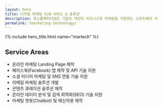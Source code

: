 ```yaml
---
layout: hero
title: 디지털 마케팅 S/W 서비스 & 솔루션
description: 유스풀패러다임은 기업과 개인의 비즈니스와 마케팅을 지원하는 소프트웨어 서비스와 솔루션을 만들고 컨설팅합니다.
permalink: /marketing-technology/
---
```


{% include hero_title.html name="martech" %}

<div class="page-header">
  <h2>Service Areas</h2>
</div>

* 온라인 마케팅 Landing Page 제작
* 페이스북(Facebook) 앱 제작 및 API 기술 지원
* 소셜 미디어 마케팅 및 SNS 연동 기술 지원
* 이메일 마케팅 솔루션 개발
* 콘텐츠 큐레이션 솔루션 제작
* 온라인 데이터 분석 및 검색 최적화(SEO) 기술 지원
* 마케팅 챗봇(Chatbot) 및 메신저봇 제작

